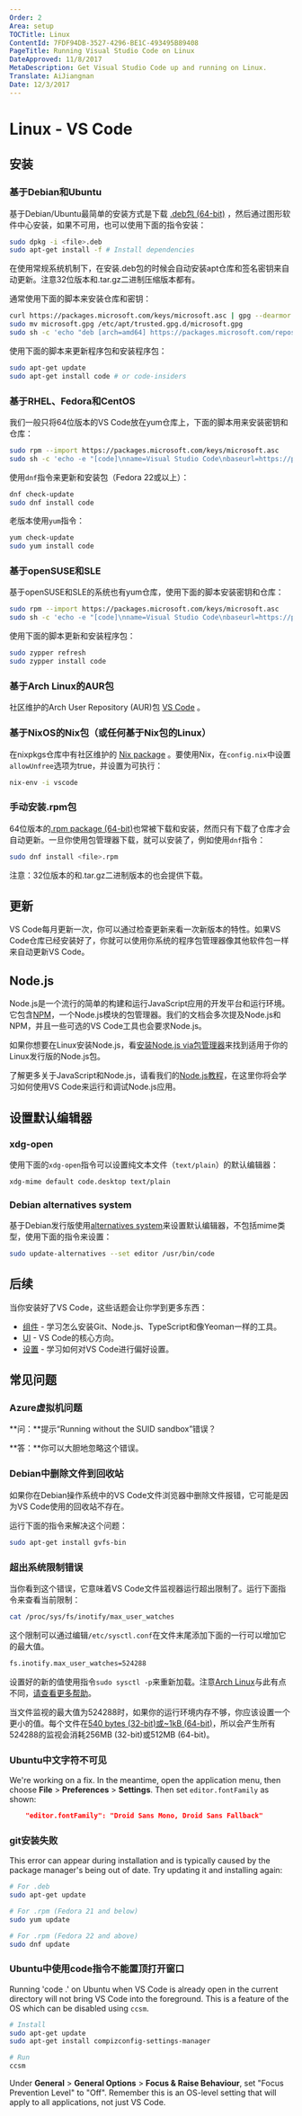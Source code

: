 ```yaml
---
Order: 2
Area: setup
TOCTitle: Linux
ContentId: 7FDF94DB-3527-4296-BE1C-493495B89408
PageTitle: Running Visual Studio Code on Linux
DateApproved: 11/8/2017
MetaDescription: Get Visual Studio Code up and running on Linux.
Translate: AiJiangnan
Date: 12/3/2017
---
```

# Linux - VS Code

## 安装

### 基于Debian和Ubuntu

基于Debian/Ubuntu最简单的安装方式是下载 [.deb包 (64-bit)](https://go.microsoft.com/fwlink/?LinkID=760868) ，然后通过图形软件中心安装，如果不可用，也可以使用下面的指令安装：

```bash
sudo dpkg -i <file>.deb
sudo apt-get install -f # Install dependencies
```

在使用常规系统机制下，在安装.deb包的时候会自动安装apt仓库和签名密钥来自动更新。注意32位版本和.tar.gz二进制压缩版本都有。

通常使用下面的脚本来安装仓库和密钥：

```bash
curl https://packages.microsoft.com/keys/microsoft.asc | gpg --dearmor > microsoft.gpg
sudo mv microsoft.gpg /etc/apt/trusted.gpg.d/microsoft.gpg
sudo sh -c 'echo "deb [arch=amd64] https://packages.microsoft.com/repos/vscode stable main" > /etc/apt/sources.list.d/vscode.list'
```

使用下面的脚本来更新程序包和安装程序包：

```bash
sudo apt-get update
sudo apt-get install code # or code-insiders
```

### 基于RHEL、Fedora和CentOS

我们一般只将64位版本的VS Code放在yum仓库上，下面的脚本用来安装密钥和仓库：

```bash
sudo rpm --import https://packages.microsoft.com/keys/microsoft.asc
sudo sh -c 'echo -e "[code]\nname=Visual Studio Code\nbaseurl=https://packages.microsoft.com/yumrepos/vscode\nenabled=1\ngpgcheck=1\ngpgkey=https://packages.microsoft.com/keys/microsoft.asc" > /etc/yum.repos.d/vscode.repo'
```

使用`dnf`指令来更新和安装包（Fedora 22或以上）：

```bash
dnf check-update
sudo dnf install code
```

老版本使用`yum`指令：

```bash
yum check-update
sudo yum install code
```

### 基于openSUSE和SLE

基于openSUSE和SLE的系统也有yum仓库，使用下面的脚本安装密钥和仓库：

```bash
sudo rpm --import https://packages.microsoft.com/keys/microsoft.asc
sudo sh -c 'echo -e "[code]\nname=Visual Studio Code\nbaseurl=https://packages.microsoft.com/yumrepos/vscode\nenabled=1\ntype=rpm-md\ngpgcheck=1\ngpgkey=https://packages.microsoft.com/keys/microsoft.asc" > /etc/zypp/repos.d/vscode.repo'
```

使用下面的脚本更新和安装程序包：

```bash
sudo zypper refresh
sudo zypper install code
```

### 基于Arch Linux的AUR包

社区维护的Arch User Repository (AUR)包 [VS Code](https://aur.archlinux.org/packages/visual-studio-code) 。

### 基于NixOS的Nix包（或任何基于Nix包的Linux）

在nixpkgs仓库中有社区维护的 [Nix package](https://github.com/NixOS/nixpkgs/blob/master/pkgs/applications/editors/vscode/default.nix) 。要使用Nix，在`config.nix`中设置`allowUnfree`选项为true，并设置为可执行：

```bash
nix-env -i vscode
```

### 手动安装.rpm包

64位版本的[.rpm package (64-bit)](https://go.microsoft.com/fwlink/?LinkID=760867)也常被下载和安装，然而只有下载了仓库才会自动更新。一旦你使用包管理器下载，就可以安装了，例如使用`dnf`指令：

```bash
sudo dnf install <file>.rpm
```

注意：32位版本的和.tar.gz二进制版本的也会提供下载。

## 更新

VS Code每月更新一次，你可以通过检查更新来看一次新版本的特性。如果VS Code仓库已经安装好了，你就可以使用你系统的程序包管理器像其他软件包一样来自动更新VS Code。

## Node.js

Node.js是一个流行的简单的构建和运行JavaScript应用的开发平台和运行环境。它包含[NPM](https://www.npmjs.com/)，一个Node.js模块的包管理器。我们的文档会多次提及Node.js和NPM，并且一些可选的VS Code工具也会要求Node.js。

如果你想要在Linux安装Node.js，看[安装Node.js via包管理器](https://nodejs.org/en/download/package-manager)来找到适用于你的Linux发行版的Node.js包。

了解更多关于JavaScript和Node.js，请看我们的[Node.js教程](/docs/nodejs/nodejs-tutorial.md)，在这里你将会学习如何使用VS Code来运行和调试Node.js应用。

## 设置默认编辑器

### xdg-open

使用下面的`xdg-open`指令可以设置纯文本文件（`text/plain`）的默认编辑器：

```bash
xdg-mime default code.desktop text/plain
```

### Debian alternatives system

基于Debian发行版使用[alternatives system](https://wiki.debian.org/DebianAlternatives)来设置默认编辑器，不包括mime类型，使用下面的指令来设置：

```bash
sudo update-alternatives --set editor /usr/bin/code
```

## 后续

当你安装好了VS Code，这些话题会让你学到更多东西：

* [组件](/docs/setup/additional-components.md) - 学习怎么安装Git、Node.js、TypeScript和像Yeoman一样的工具。
* [UI](/docs/getstarted/userinterface.md) - VS Code的核心方向。
* [设置](/docs/getstarted/settings.md) - 学习如何对VS Code进行偏好设置。

## 常见问题

### Azure虚拟机问题

**问：**提示“Running without the SUID sandbox”错误？

**答：**你可以大胆地忽略这个错误。

### Debian中删除文件到回收站

如果你在Debian操作系统中的VS Code文件浏览器中删除文件报错，它可能是因为VS Code使用的回收站不存在。

运行下面的指令来解决这个问题：

```bash
sudo apt-get install gvfs-bin
```

### 超出系统限制错误

当你看到这个错误，它意味着VS Code文件监视器运行超出限制了。运行下面指令来查看当前限制：

```bash
cat /proc/sys/fs/inotify/max_user_watches
```

这个限制可以通过编辑`/etc/sysctl.conf`在文件末尾添加下面的一行可以增加它的最大值。

```bash
fs.inotify.max_user_watches=524288
```

设置好的新的值使用指令`sudo sysctl -p`来重新加载。注意[Arch Linux](https://www.archlinux.org/)与此有点不同，[请查看更多帮助](https://github.com/guard/listen/wiki/Increasing-the-amount-of-inotify-watchers)。

当文件监视的最大值为524288时，如果你的运行环境内存不够，你应该设置一个更小的值。每个文件在[540 bytes (32-bit)或~1kB (64-bit)](https://stackoverflow.com/a/7091897/1156119)，所以会产生所有524288的监视会消耗256MB (32-bit)或512MB (64-bit)。

### Ubuntu中文字符不可见

We're working on a fix. In the meantime, open the application menu, then choose **File** > **Preferences** > **Settings**. Then set `editor.fontFamily` as shown:



```json
    "editor.fontFamily": "Droid Sans Mono, Droid Sans Fallback"
```

### git安装失败

This error can appear during installation and is typically caused by the package manager's being out of date. Try updating it and installing again:

```bash
# For .deb
sudo apt-get update

# For .rpm (Fedora 21 and below)
sudo yum update

# For .rpm (Fedora 22 and above)
sudo dnf update
```

### Ubuntu中使用code指令不能置顶打开窗口

Running 'code .' on Ubuntu when VS Code is already open in the current directory will not bring VS Code into the foreground. This is a feature of the OS which can be disabled using `ccsm`.

```bash
# Install
sudo apt-get update
sudo apt-get install compizconfig-settings-manager

# Run
ccsm
```

Under **General** > **General Options** > **Focus & Raise Behaviour**, set "Focus Prevention Level" to "Off". Remember this is an OS-level setting that will apply to all applications, not just VS Code.
